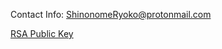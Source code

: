 Contact Info:  ShinonomeRyoko@protonmail.com

[RSA Public Key](https://raw.githubusercontent.com/729376442/729376442/main/RSA%204096%20Public%20Key.asc)
